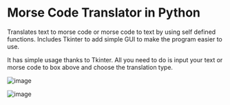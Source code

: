# Morse Code Translator in Python
Translates text to morse code or morse code to text by using self defined functions. 
Includes Tkinter to add simple GUI to make the program easier to use.

It has simple usage thanks to Tkinter. All you need to do is input your text or morse code to box above and choose the translation type.


![image](https://user-images.githubusercontent.com/114864075/211795140-8e1cc24b-f521-4e27-8870-dd097c4b49bc.png)


![image](https://user-images.githubusercontent.com/114864075/211795179-96be94a9-77b0-4382-9d33-c1842d3cc711.png)

